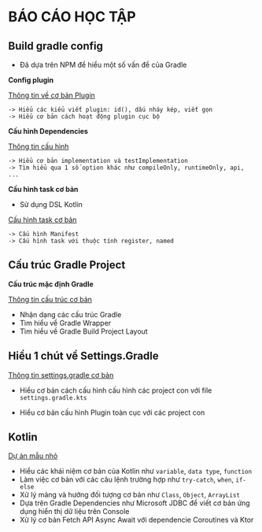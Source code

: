 # BÁO CÁO HỌC TẬP
## Build gradle config

- Đã dựa trên NPM để hiểu một số vấn đề của Gradle

**Config plugin**
  
[Thông tin về cơ bản Plugin](https://github.com/Fubuki-World0510/inLearning/tree/main/SEP1/gradle/Plugin)
```
-> Hiểu các kiểu viết plugin: id(), dấu nháy kép, viết gọn
-> Hiểu cơ bản cách hoạt động plugin cục bộ
```

**Cấu hình Dependencies**

[Thông tin cấu hình](https://github.com/Fubuki-World0510/inLearning/blob/main/SEP1/gradle/BuildAndConfig/build.gradle.kts.md#dependencies)
```
-> Hiểu cơ bản implementation và testImplementation
-> Tìm hiểu qua 1 số option khác như compileOnly, runtimeOnly, api, ...
```

**Cấu hình task cơ bản**
- Sử dụng DSL Kotlin

[Cấu hình task cơ bản](https://github.com/Fubuki-World0510/inLearning/blob/main/SEP1/gradle/BuildAndConfig/build.gradle.kts.md#build-a-task)
```
-> Cấu hình Manifest
-> Cấu hình task với thuộc tính register, named
```

## Cấu trúc Gradle Project

**Cấu trúc mặc định Gradle**

[Thông tin cấu trúc cơ bản](https://github.com/Fubuki-World0510/inLearning/tree/main/SEP1/gradle/Project)

- Nhận dạng các cấu trúc Gradle
- Tìm hiểu về Gradle Wrapper
- Tìm hiểu về Gradle Build Project Layout


## Hiểu 1 chút về Settings.Gradle

[Thông tin settings.gradle cơ bản](https://github.com/Fubuki-World0510/inLearning/blob/main/SEP1/gradle/BuildAndConfig/settings.gradle.kts.md)

- Hiểu cơ bản cách cấu hình cấu hình các project con với file `settings.gradle.kts`

- Hiểu cơ bản cấu hình Plugin toàn cục với các project con

## Kotlin
[Dự án mẫu nhỏ](https://github.com/Fubuki-World0510/inLearning/tree/main/SEP1/gradle/KotlinProject/FisrtWithKotlin)
- Hiểu các khái niệm cơ bản của Kotlin như `variable`, `data type`, `function`
- Làm việc cơ bản với các câu lệnh trường hợp như `try-catch`, `when`, `if-else`
- Xử lý mảng và hướng đối tượng cơ bản như `Class`, `Object`, `ArrayList`
- Dựa trên Gradle Dependencies như Microsoft JDBC để viết cơ bản ứng dụng hiển thị dữ liệu trên Console
- Xử lý cơ bản Fetch API Async Await với dependencie Coroutines và Ktor
